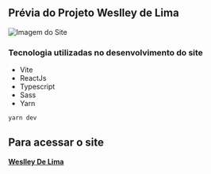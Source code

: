 ## Prévia do Projeto Weslley de Lima


![Imagem do Site](https://weslleylima.vercel.app/images/portfolio.png)

### Tecnologia utilizadas no desenvolvimento do site

- Vite
- ReactJs
- Typescript
- Sass
- Yarn

```bash
yarn dev
```
## Para acessar o site

**[Weslley De Lima](https://weslleywebdesign.vercel.app)**

